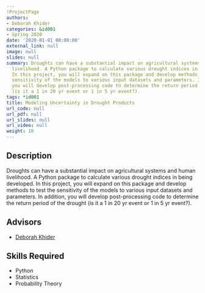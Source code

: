```yaml
---
!ProjectPage
authors:
- Deborah Khider
categories: &id001
- Spring 2020
date: '2020-01-01 00:00:00'
external_link: null
image: null
slides: null
summary: Droughts can have a substantial impact on agricultural systems and human
  livelihood. A Python package to calculate various drought indices in being developed.
  In this project, you will expand on this package and develop methods to test the
  sensitivity of the models to various input datasets and parameters. In addition,
  you will develop post-processing code to determine the return period of the drought
  (is it a 1 in 20 yr event or 1 in 5 yr event?).
tags: *id001
title: Modeling Uncertainty in Drought Products
url_code: null
url_pdf: null
url_slides: null
url_video: null
weight: 10
---
```

## Description

Droughts can have a substantial impact on agricultural systems and human livelihood. A Python package to calculate various drought indices in being developed. In this project, you will expand on this package and develop methods to test the sensitivity of the models to various input datasets and parameters. In addition, you will develop post-processing code to determine the return period of the drought (is it a 1 in 20 yr event or 1 in 5 yr event?).




## Advisors

* [Deborah Khider](../../../author/deborah-khider)

## Skills Required


* Python
* Statistics
* Probability Theory